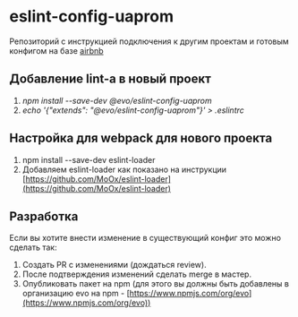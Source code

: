 # eslint-config-uaprom
Репозиторий c инструкцией подключения к другим проектам и 
готовым конфигом на базе [airbnb](https://github.com/airbnb/javascript)

## Добавление lint-а в новый проект
1. *npm install --save-dev @evo/eslint-config-uaprom*
2. *echo '{"extends": "@evo/eslint-config-uaprom"}' > .eslintrc*

## Настройка для webpack для нового проекта
1. npm install --save-dev eslint-loader
2. Добавляем eslint-loader как показано на инструкции [https://github.com/MoOx/eslint-loader](https://github.com/MoOx/eslint-loader)

## Разработка
Если вы хотите внести изменение в существующий конфиг это можно сделать так:

1. Создать PR c изменениями (дождаться review).
2. После подтверждения изменений сделать merge в мастер.
3. Опубликовать пакет на npm (для этого вы должны быть добавлены в организацию evo на npm - [https://www.npmjs.com/org/evo](https://www.npmjs.com/org/evo))

